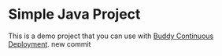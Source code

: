 # Simple Java Project
This is a demo project that you can use with [Buddy Continuous Deployment](https://buddy.works).
new commit
